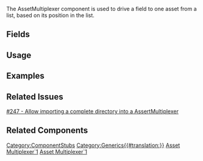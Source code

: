 <languages></languages> <translate>

The AssetMultiplexer component is used to drive a field to one asset
from a list, based on its position in the list.

## Fields

## Usage

## Examples

## Related Issues

[#247 - Allow importing a complete directory into a
AssertMultiplexer](https://github.com/Resonite-Metaverse/ResonitePublic/issues/247)

## Related Components

</translate>

[Category:ComponentStubs](Category:ComponentStubs "wikilink")
[Category:Generics{{#translation:}}](Category:Generics{{#translation:}} "wikilink")
[Asset Multiplexer\`1](Category:Components{{#translation:}} "wikilink")
[Asset
Multiplexer\`1](Category:Components:Assets:Utility{{#translation:}} "wikilink")